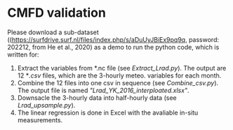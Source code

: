 # CMFD validation 
Please download a sub-dataset ((https://surfdrive.surf.nl/files/index.php/s/aDuUyJBiEx9pq9q, password: 202212, from He et al., 2020) as a demo to run the python code, which is written for: 
1. Extract the variables from *.nc file (see *Extract_Lrad.py*). The output are 12 **.csv* files, which are the 3-hourly meteo. variables for each month.
2. Combine the 12 files into one csv in sequence (see *Combine_csv.py*). The output file is named *"Lrad_YK_2016_interploated.xlsx"*.
3. Downsacle the 3-hourly data into half-hourly data (see *Lrad_upsample.py*).
4. The linear regression is done in Excel with the avaliable in-situ measurements.
